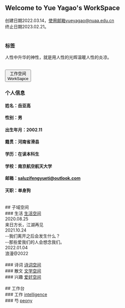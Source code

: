 ## Welcome to Yue Yagao's WorkSpace
创建日期2022.03.14，使用邮箱yueyagao@nuaa.edu.cn<br/>
终止日期2023.02.21。<br/>
<br/>
### 标签
人性中升华的神性，就是用人性的光辉温暖人性的炎凉。<br/>
<br/>

<a href="https://yueyagao.github.io/"><button>工作空间<br/>WorkSapce</button></a>
### 个人信息
#### 姓名：岳亚高
#### 性别：男
#### 出生年月：2002.11
#### 籍贯：河南省滑县
#### 学历：在读本科生
#### 学校：南京航空航天大学
#### 邮箱：saluzifengyueti@outlook.com
#### 天职：单身狗
<br/>
## 子域空间
<br/>
### 生活    <a href="/life.html">生活空间</a>
<br/>
    2020.08.25<br/>
    来日方长，江湖再见<br/>
    2021.10.24<br/>
    --我们离开之后会发生什么？<br/>
    --那些爱我们的人会想念我们。<br/>
    2022.01.04<br/>
    浪漫@2022<br/>

<br/>
### 诗词    <a href="/poem.html">诗词空间</a>
<br/>
### 散文    <a href="/literature.html">文学空间</a>
<br/>
### 兴趣    <a href="/interest.html">爱好空间</a>
<br/>
<br/>
## 工作台
<br/>
### 工作  <a href="/intelligence.html">intelligence</a>
<br/>
### 芍       <a href="/peony.html">peony</a>

